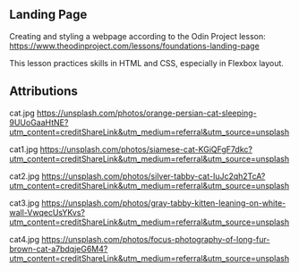 ## Landing Page ##

Creating and styling a webpage according to the Odin Project lesson: https://www.theodinproject.com/lessons/foundations-landing-page

This lesson practices skills in HTML and CSS, especially in Flexbox layout.

## Attributions ##
cat.jpg
https://unsplash.com/photos/orange-persian-cat-sleeping-9UUoGaaHtNE?utm_content=creditShareLink&utm_medium=referral&utm_source=unsplash

cat1.jpg
https://unsplash.com/photos/siamese-cat-KGiQFgF7dkc?utm_content=creditShareLink&utm_medium=referral&utm_source=unsplash

cat2.jpg
https://unsplash.com/photos/silver-tabby-cat-IuJc2qh2TcA?utm_content=creditShareLink&utm_medium=referral&utm_source=unsplash

cat3.jpg
https://unsplash.com/photos/gray-tabby-kitten-leaning-on-white-wall-VwqecUsYKvs?utm_content=creditShareLink&utm_medium=referral&utm_source=unsplash

cat4.jpg
https://unsplash.com/photos/focus-photography-of-long-fur-brown-cat-a7bdqjeG6M4?utm_content=creditShareLink&utm_medium=referral&utm_source=unsplash